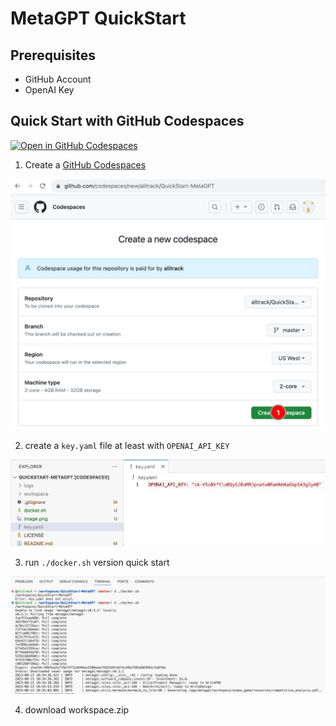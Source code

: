 # MetaGPT QuickStart

## Prerequisites
- GitHub Account
- OpenAI Key

## Quick Start with GitHub Codespaces
<a href="https://codespaces.new/alitrack/QuickStart-MetaGPT"><img src="https://github.com/codespaces/badge.svg" alt="Open in GitHub Codespaces"></a>

1. Create a [GitHub Codespaces](https://codespaces.new/alitrack/QuickStart-MetaGPT)

![Create a new codespace](image.png)

2. create a `key.yaml` file at least with  `OPENAI_API_KEY`

![Alt text](image-1.png)

3. run `./docker.sh` version quick start

![Alt text](image-2.png)

4. download workspace.zip
